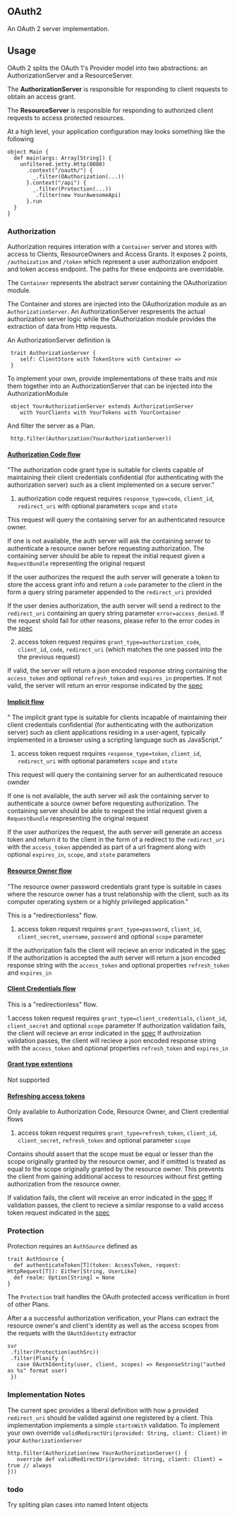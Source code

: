 ## OAuth2

An OAuth 2 server implementation.

## Usage

OAuth 2 splits the OAuth 1's Provider model into two abstractions: an AuthorizationServer and a ResourceServer.

The **AuthorizationServer** is responsible for responding to client requests to obtain an access grant.

The **ResourceServer** is responsible for responding to authorized client requests to access protected resources.

At a high level, your application configuration may looks something like the following

    object Main {
      def main(args: Array[String]) {
        unfiltered.jetty.Http(8080)
          .context("/oauth/") {
            _.filter(OAuthorization(...))
          }.context("/api") {
            _.filter(Protection(...))
             .filter(new YourAwesomeApi)
          }.run
      }
    }

### Authorization

Authorization requires interation with a `Container` server and stores with access to Clients, ResourceOwners and Access Grants. It exposes 2 points, `/authoization` and `/token` which represent a user authorization endpoint and token access endpoint. The paths for these endpoints are overridable.

The `Container` represents the abstract server containing the OAuthorization module.

The Container and stores are injected into the OAuthorization module as an `AuthorizationServer`. An AuthorizationServer respresents the actual authorization server logic while the OAuthorization module provides the extraction of data from Http requests.

An AuthorizationServer definition is

     trait AuthorizationServer {
        self: ClientStore with TokenStore with Container =>
     }

To implement your own, provide implementations of these traits and mix them together into an
AuthorizationServer that can be injected into the AuthorizationModule

     object YourAuthorizationServer extends AuthorizationServer
        with YourClients with YourTokens with YourContainer

And filter the server as a Plan.

     http.filter(Authorization(YourAuthorizationServer))


#### [Authorization Code flow](http://tools.ietf.org/html/draft-ietf-oauth-v2-16#section-4.1)

"The authorization code grant type is suitable for clients capable of
   maintaining their client credentials confidential (for authenticating
   with the authorization server) such as a client implemented on a
   secure server."

1. authorization code request requires `response_type=code`, `client_id`, `redirect_uri` with optional parameters `scope` and `state`

This request will query the containing server for an authenticated resource owner.

If one is not available, the auth server will ask the containing server to authenticate a resource owner before requesting authorization. The containing server
should be able to repeat the initial request given a `RequestBundle` representing the original request

If the user authorizes the request the auth server will generate a token to store the access grant info and return a `code` parameter to the client in the form a query string
parameter appended to the `redirect_uri` provided

If the user denies authorization, the auth server will send a redirect to the `redirect_uri` containing an query string parameter `error=access_denied`. If the request shold fail for other reasons, please refer to the error codes in the [spec](http://tools.ietf.org/html/draft-ietf-oauth-v2-16#section-4.1.2.1)

2. access token request requires `grant_type=authorization_code`, `client_id`, `code`, `redirect_uri` (which matches the one passed into the the previous request)

If valid, the server will return a json encoded response string containing the `access_token` and optional `refresh_token` and `expires_in` properties.
If not valid, the server will return an error response indicated by the [spec](http://tools.ietf.org/html/draft-ietf-oauth-v2-16#section-5.2)


#### [Implicit flow](http://tools.ietf.org/html/draft-ietf-oauth-v2-16#section-4.2)

" The implicit grant type is suitable for clients incapable of
   maintaining their client credentials confidential (for authenticating
   with the authorization server) such as client applications residing
   in a user-agent, typically implemented in a browser using a scripting
   language such as JavaScript."

1. access token request requires `response_type=token`, `client_id`, `redirect_uri` with optional parameters `scope` and `state`

This request will query the containing server for an authenticated resouce ownder

If one is not available, the auth server wil ask the containing server to authenticate a source owner before requesting authorization. The containing server should be able
to reqpest the intial request given a `RequestBundle` respresenting the original request

If the user authorizes the request, the auth server will generate an access token and return it to the client in the form of a redirect to the `redirect_uri` with the `access_token` appended as part of a url fragment along with optional `expires_in`, `scope`, and `state` parameters


#### [Resource Owner flow](http://tools.ietf.org/html/draft-ietf-oauth-v2-16#section-4.3)

"The resource owner password credentials grant type is suitable in
   cases where the resource owner has a trust relationship with the
   client, such as its computer operating system or a highly privileged
   application."

This is a "redirectionless" flow.

1. access token request requires `grant_type=password`, `client_id`, `client_secret`, `username`, `password` and optional `scope` parameter

If the authorization fails the client will recieve an error indicated in the [spec](http://tools.ietf.org/html/draft-ietf-oauth-v2-16#section-5.2)
If the authorization is accepted the auth server will return a json encoded response string with the `access_token` and optional properties `refresh_token` and `expires_in`

#### [Client Credentials flow](http://tools.ietf.org/html/draft-ietf-oauth-v2-16#section-4.4)

This is a "redirectionless" flow.

1.access token request requires `grant_type=client_credentials`, `client_id`, `client_secret` and optional `scope` parameter
If authorization validation fails, the client will recieve an error indicated in the [spec](http://tools.ietf.org/html/draft-ietf-oauth-v2-16#section-5.2)
If authroization validation passes, the client will recieve a json encoded response string with the `access_token` and optional properties `refresh_token` and `expires_in`


#### [Grant type extentions](http://tools.ietf.org/html/draft-ietf-oauth-v2-16#section-4.5)

Not supported

#### [Refreshing access tokens](http://tools.ietf.org/html/draft-ietf-oauth-v2-16#section-6)

Only available to Authorization Code, Resource Owner, and Client credential flows

1. access token request requires `grant_type=refresh_token`, `client_id`, `client_secret`, `refresh_token` and optional parameter `scope`

Contains should assert that the scope must be equal or lesser than the scope originally granted by the resource owner, and if omitted is
treated as equal to the scope originally granted by the resource owner. This prevents the client from gaining additional access to resources without
first getting authorization from the resource owner.

If validation fails, the client will receive an error indicated in the [spec](http://tools.ietf.org/html/draft-ietf-oauth-v2-16#section-5.2)
If validation passes, the client to recieve a similar response to a valid access token request indicated in the [spec](http://tools.ietf.org/html/draft-ietf-oauth-v2-16#section-5.1)


### Protection

Protection requires an `AuthSource` defined as

    trait AuthSource {
      def authenticateToken[T](token: AccessToken, request: HttpRequest[T]): Either[String, UserLike]
      def realm: Option[String] = None
    }

The `Protection` trait handles the OAuth protected access verification in front of other Plans.

After a a successful authorization verification, your Plans can extract the resource owner's and client's identity as well as the access scopes from the requets with the `OAuthIdentity` extractor


    svr
     .filter(Protection(authSrc))
     .filter(Planify {
       case OAuthIdentity(user, client, scopes) => ResponseString("authed as %s" format user)
     })




### Implementation Notes

The current spec provides a liberal definition with how a provided `redirect_uri` should be
valided against one registered by a client. This implementation implements a simple `startsWith` validation. To implement your own override `validRedirectUri(provided: String, client: Client)` in your `AuthorizationServer`

    http.filter(Authorization(new YourAuthorizationServer() {
       override def validRedirectUri(provided: String, client: Client) = true // always
    }))

### todo

Try spliting plan cases into named Intent objects
